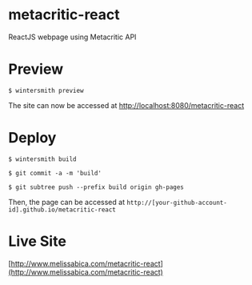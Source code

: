 # metacritic-react

ReactJS webpage using Metacritic API

# Preview
	$ wintersmith preview

The site can now be accessed at [http://localhost:8080/metacritic-react](http://localhost:8080/metacritic-react)

# Deploy

    $ wintersmith build

    $ git commit -a -m 'build'

    $ git subtree push --prefix build origin gh-pages

Then, the page can be accessed at `http://[your-github-account-id].github.io/metacritic-react`

# Live Site

[http://www.melissabica.com/metacritic-react](http://www.melissabica.com/metacritic-react)